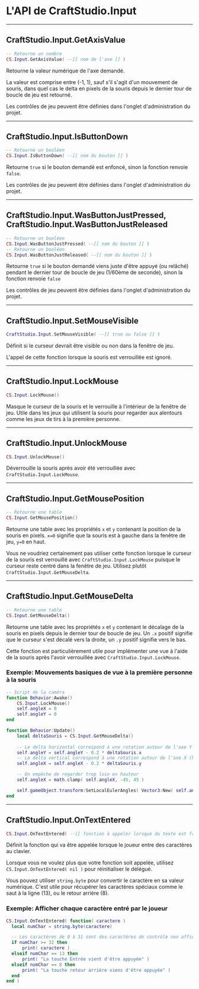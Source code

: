 # L'API de CraftStudio.Input

----
## CraftStudio.Input.GetAxisValue
```lua
-- Retourne un nombre
CS.Input.GetAxisValue( --[[ nom de l'axe ]] )
```

Retourne la valeur numérique de l'axe demandé.

La valeur est comprise entre (-1, 1), sauf s'il s'agit d'un mouvement de souris, dans quel cas le delta en pixels de la souris depuis le dernier tour de boucle de jeu est retourné.

Les contrôles de jeu peuvent être définies dans l'onglet d'administration du projet.

----
## CraftStudio.Input.IsButtonDown
```lua
-- Retourne un booléen
CS.Input.IsButtonDown( --[[ nom du bouton ]] )
```

Retourne ``true`` si le bouton demandé est enfoncé, sinon la fonction renvoie ``false``.

Les contrôles de jeu peuvent être définies dans l'onglet d'administration du projet.

----
## CraftStudio.Input.WasButtonJustPressed, CraftStudio.Input.WasButtonJustReleased
```lua
-- Retourne un booléen
CS.Input.WasButtonJustPressed( --[[ nom du bouton ]] )
-- Retourne un booléen
CS.Input.WasButtonJustReleased( --[[ nom du bouton ]] )
```

Retourne ``true`` si le bouton demandé viens juste d'être appuyé (ou relâché) pendant le dernier tour de boucle de jeu (1/60ème de seconde), sinon la fonction renvoie ``false``

Les contrôles de jeu peuvent être définies dans l'onglet d'administration du projet.

----
## CraftStudio.Input.SetMouseVisible
```lua
CraftStudio.Input.SetMouseVisible( --[[ true ou false ]] )
```

Définit si le curseur devrait être visible ou non dans la fenêtre de jeu.

L'appel de cette fonction lorsque la souris est verrouillée est ignoré.

----
## CraftStudio.Input.LockMouse
```lua
CS.Input.LockMouse()
```

Masque le curseur de la souris et le verrouille à l'intérieur de la fenêtre de jeu. Utile dans les jeux qui utilisent la souris pour regarder aux alentours comme les jeux de tirs à la première personne.

----
## CraftStudio.Input.UnlockMouse
```lua
CS.Input.UnlockMouse()
```

Déverrouille la souris après avoir été verrouillée avec ``CraftStudio.Input.LockMouse``.

----
## CraftStudio.Input.GetMousePosition
```lua
-- Retourne une table
CS.Input.GetMousePosition()
```

Retourne une table avec les propriétés ``x`` et ``y`` contenant la position de la souris en pixels. ``x=0`` signifie que la souris est à gauche dans la fenêtre de jeu, ``y=0`` en haut.

Vous ne voudriez certainement pas utiliser cette fonction lorsque le curseur de la souris est verrouillé avec ``CraftStudio.Input.LockMouse`` puisque le curseur reste centré dans la fenêtre de jeu. Utilisez plutôt ``CraftStudio.Input.GetMouseDelta``.

----
## CraftStudio.Input.GetMouseDelta
```lua
-- Retourne une table
CS.Input.GetMouseDelta()
```

Retourne une table avec les propriétés ``x`` et ``y`` contenant le décalage de la souris en pixels depuis le dernier tour de boucle de jeu. Un ``.x`` positif signifie que le curseur s'est décalé vers la droite, un ``.y`` positif signifie vers le bas.

Cette fonction est particulièrement utile pour implémenter une vue à l'aide de la souris après l'avoir verrouillée avec ``CraftStudio.Input.LockMouse``.

### Exemple: **Mouvements basiques de vue à la première personne à la souris**

```lua
-- Script de la caméra
function Behavior:Awake()
    CS.Input.LockMouse()
    self.angleX = 0
    self.angleY = 0
end

function Behavior:Update()
    local deltaSouris = CS.Input.GetMouseDelta()
    
    -- Le delta horizontal correspond à une rotation autour de l'axe Y (gauche / droite)
    self.angleY = self.angleY - 0.2 * deltaSouris.x
    -- Le delta vertical correspond à une rotation autour de l'axe X (haut / bas)
    self.angleX = self.angleX - 0.2 * deltaSouris.y

    -- On empêche de regarder trop loin en hauteur
    self.angleX = math.clamp( self.angleX, -45, 45 )

    self.gameObject.transform:SetLocalEulerAngles( Vector3:New( self.angleX, self.angleY, 0 ) )
end
```

----
## CraftStudio.Input.OnTextEntered
```lua
CS.Input.OnTextEntered( --[[ fonction à appeler lorsque du texte est frappé ]] )
```

Définit la fonction qui va être appelée lorsque le joueur entre des caractères au clavier.

Lorsque vous ne voulez plus que votre fonction soit appelée, utilisez ``CS.Input.OnTextEntered( nil )`` pour réinitialiser le délégué.

Vous pouvez utiliser ``string.byte`` pour convertir le caractère en sa valeur numérique. C'est utile pour récupérer les caractères spéciaux comme le saut à la ligne (13), ou le retour arrière (8).

### Exemple: **Afficher chaque caractère entré par le joueur**

```lua
CS.Input.OnTextEntered( function( caractere )
  local numChar = string.byte(caractere)

  -- Les caractères de 0 à 31 sont des caractères de contrôle non affichables
  if numChar >= 32 then
      print( caractere )
  elseif numChar == 13 then
      print( "La touche Entrée vient d'être appuyée" )
  elseif numChar == 8 then
      print( "La touche retour arrière viens d'être appuyée" )
  end
end )
```